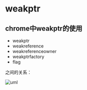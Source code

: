 # weakptr

## chrome中weakptr的使用

* weakptr
* weakreference
* weakreferenceowner
* weakptrfactory
* flag


之间的关系：

![uml](https://github.com/llluiop/Chrome-Source-Analyze/raw/master/source/img/chrome-weakptr.png)